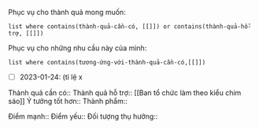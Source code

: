 Phục vụ cho thành quả mong muốn:
```dataview
list where contains(thành-quả-cần-có, [[]]) or contains(thành-quả-hỗ-trợ, [[]])
```
Phục vụ cho những nhu cầu này của mình:
```dataview
list where contains(tương-ứng-với-thành-quả-cần-có,[[]])
```
- [ ] 2023-01-24:  (tỉ lệ x

Thành quả cần có::
Thành quả hỗ trợ:: [[Ban tổ chức làm theo kiểu chim sáo]]
Ý tưởng tốt hơn::
Thành phẩm::

Điểm mạnh::
Điểm yếu::
Đối tượng thụ hưởng::
